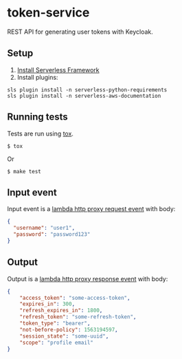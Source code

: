# token-service

REST API for generating user tokens with Keycloak.

## Setup

1. [Install Serverless Framework](https://serverless.com/framework/docs/getting-started/)
2. Install plugins:
```
sls plugin install -n serverless-python-requirements
sls plugin install -n serverless-aws-documentation
```

## Running tests

Tests are run using [tox](https://pypi.org/project/tox/).

```
$ tox
```
Or
```
$ make test
```

## Input event

Input event is a [lambda http proxy request event](https://serverless.com/framework/docs/providers/aws/events/apigateway/#example-lambda-proxy-event-default) with body:
```json
{
  "username": "user1",
  "password": "password123"
}
```

## Output

Output is a [lambda http proxy response event](https://docs.aws.amazon.com/apigateway/latest/developerguide/set-up-lambda-proxy-integrations.html#api-gateway-simple-proxy-for-lambda-output-format) with body:
```json
{
    "access_token": "some-access-token",
    "expires_in": 300,
    "refresh_expires_in": 1800,
    "refresh_token": "some-refresh-token",
    "token_type": "bearer",
    "not-before-policy": 1563194597,
    "session_state": "some-uuid",
    "scope": "profile email"
}
```
